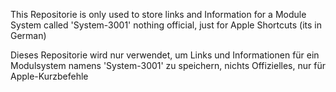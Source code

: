 This Repositorie is only used to store links and Information for a Module System called 'System-3001' nothing official, just for Apple Shortcuts (its in German)

Dieses Repositorie wird nur verwendet, um Links und Informationen für ein Modulsystem namens 'System-3001' zu speichern, nichts Offizielles, nur für Apple-Kurzbefehle
